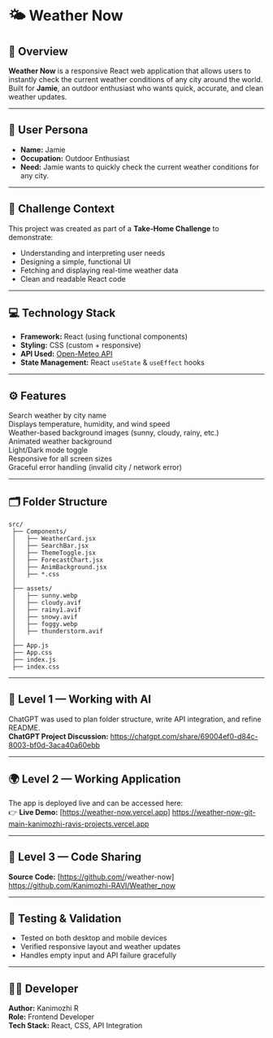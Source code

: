 # 🌤 Weather Now

## 📖 Overview
**Weather Now** is a responsive React web application that allows users to instantly check the current weather conditions of any city around the world.  
Built for **Jamie**, an outdoor enthusiast who wants quick, accurate, and clean weather updates.

---

## 🧠 User Persona
- **Name:** Jamie  
- **Occupation:** Outdoor Enthusiast  
- **Need:** Jamie wants to quickly check the current weather conditions for any city.

---

## 🧩 Challenge Context
This project was created as part of a **Take-Home Challenge** to demonstrate:
- Understanding and interpreting user needs  
- Designing a simple, functional UI  
- Fetching and displaying real-time weather data  
- Clean and readable React code  

---

## 💻 Technology Stack
- **Framework:** React (using functional components)
- **Styling:** CSS (custom + responsive)
- **API Used:** [Open-Meteo API](https://open-meteo.com/)
- **State Management:** React `useState` & `useEffect` hooks

---

## ⚙️ Features
 Search weather by city name  
 Displays temperature, humidity, and wind speed  
 Weather-based background images (sunny, cloudy, rainy, etc.)  
 Animated weather background  
 Light/Dark mode toggle  
 Responsive for all screen sizes  
 Graceful error handling (invalid city / network error)

---

## 🗂 Folder Structure
```
src/
 ├── Components/
 │   ├── WeatherCard.jsx
 │   ├── SearchBar.jsx
 │   ├── ThemeToggle.jsx
 │   ├── ForecastChart.jsx
 │   ├── AnimBackground.jsx
 │   ├── *.css
 │
 ├── assets/
 │   ├── sunny.webp
 │   ├── cloudy.avif
 │   ├── rainy1.avif
 │   ├── snowy.avif
 │   ├── foggy.webp
 │   ├── thunderstorm.avif
 │
 ├── App.js
 ├── App.css
 ├── index.js
 ├── index.css
```

---

## 🧠 Level 1 — Working with AI
ChatGPT was used to plan folder structure, write API integration, and refine README.  
**ChatGPT Project Discussion:** https://chatgpt.com/share/69004ef0-d84c-8003-bf0d-3aca40a60ebb

---

## 🌍 Level 2 — Working Application
The app is deployed live and can be accessed here:  
👉 **Live Demo:** [https://weather-now.vercel.app] https://weather-now-git-main-kanimozhi-ravis-projects.vercel.app

---

## 💾 Level 3 — Code Sharing
**Source Code:**  [https://github.com/<Kanimozhi>/weather-now] https://github.com/Kanimozhi-RAVI/Weather_now

---

## 🧪 Testing & Validation
- Tested on both desktop and mobile devices  
- Verified responsive layout and weather updates  
- Handles empty input and API failure gracefully  

---

## 🧑‍💻 Developer
**Author:** Kanimozhi R  
**Role:** Frontend Developer  
**Tech Stack:** React, CSS, API Integration  

